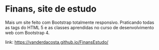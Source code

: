 # Finans, site de estudo

Mais um site feito com Bootstrap totalmente responsivo. Praticando todas as tags do HTML 5 e as classes aprendidas no curso de desenvolvimento web com Bootstrap 4.



link: https://vanderdacosta.github.io/FinansEstudo/